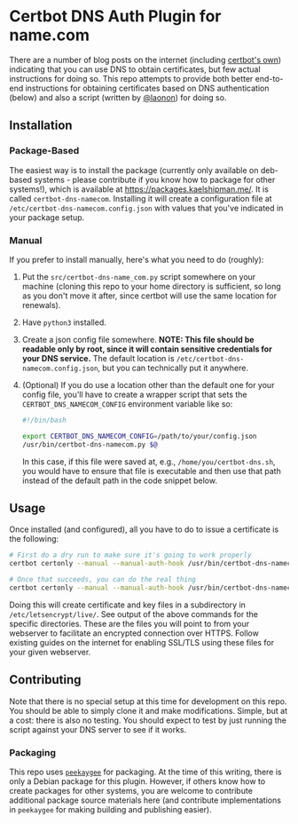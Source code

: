 Certbot DNS Auth Plugin for name.com
===============================================================================================================

There are a number of blog posts on the internet (including [certbot's own](https://certbot.eff.org/faq#does-let-s-encrypt-issue-wildcard-certificates))
indicating that you can use DNS to obtain certificates, but few actual instructions for doing so.
This repo attempts to provide both better end-to-end instructions for obtaining certificates based
on DNS authentication (below) and also a script (written by [@laonon](https://github.com/laonon))
for doing so.


## Installation

### Package-Based

The easiest way is to install the package (currently only available on deb-based systems - please
contribute if you know how to package for other systems!), which is available at
https://packages.kaelshipman.me/. It is called `certbot-dns-namecom`. Installing it will create a
configuration file at `/etc/certbot-dns-namecom.config.json` with values that you've indicated in
your package setup.

### Manual

If you prefer to install manually, here's what you need to do (roughly):

1. Put the `src/certbot-dns-name_com.py` script somewhere on your machine (cloning this repo to your
   home directory is sufficient, so long as you don't move it after, since certbot will use the same
   location for renewals).
2. Have `python3` installed.
3. Create a json config file somewhere. **NOTE: This file should be readable only by root, since it
   will contain sensitive credentials for your DNS service.** The default location is
   `/etc/certbot-dns-namecom.config.json`, but you can technically put it anywhere.
4. (Optional) If you do use a location other than the default one for your config file, you'll have
   to create a wrapper script that sets the `CERTBOT_DNS_NAMECOM_CONFIG` environment variable like
   so:

   ```sh
   #!/bin/bash
   
   export CERTBOT_DNS_NAMECOM_CONFIG=/path/to/your/config.json  
   /usr/bin/certbot-dns-namecom.py $@
   ```

   In this case, if this file were saved at, e.g., `/home/you/certbot-dns.sh`, you would have to
   ensure that file is executable and then use that path instead of the default path in the code
   snippet below.

## Usage

Once installed (and configured), all you have to do to issue a certificate is the following:

```sh
# First do a dry run to make sure it's going to work properly
certbot certonly --manual --manual-auth-hook /usr/bin/certbot-dns-namecom.py -d your-domain.com --agree-tos --email you@your-domain.com --dry-run

# Once that succeeds, you can do the real thing
certbot certonly --manual --manual-auth-hook /usr/bin/certbot-dns-namecom.py -d your-domain.com --agree-tos --email you@your-domain.com
```

Doing this will create certificate and key files in a subdirectory in `/etc/letsencrypt/live/`. See
output of the above commands for the specific directories. These are the files you will point to
from your webserver to facilitate an encrypted connection over HTTPS. Follow existing guides on the
internet for enabling SSL/TLS using these files for your given webserver.


## Contributing

Note that there is no special setup at this time for development on this repo. You should be able to
simply clone it and make modifications. Simple, but at a cost: there is also no testing. You should
expect to test by just running the script against your DNS server to see if it works.

### Packaging

This repo uses [`peekaygee`](https://github.com/kael-shipman/peekaygee) for packaging. At the time
of this writing, there is only a Debian package for this plugin. However, if others know how to
create packages for other systems, you are welcome to contribute additional package source materials
here (and contribute implementations in `peekaygee` for making building and publishing easier).

